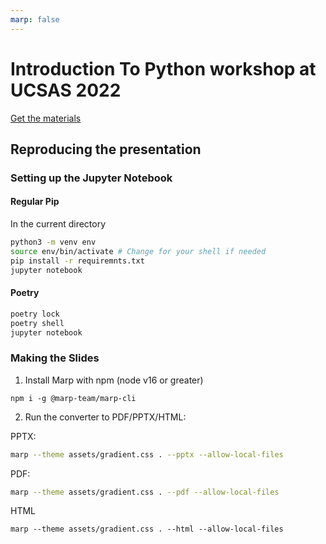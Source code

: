 ```yaml
---
marp: false
---
```

# Introduction To Python workshop at UCSAS 2022

[Get the materials](https://github.com/charitarthchugh/ucsas_intro_python/releases/latest)

## Reproducing the presentation

### Setting up the Jupyter Notebook

#### Regular Pip

In the current directory

```bash
python3 -m venv env
source env/bin/activate # Change for your shell if needed
pip install -r requiremnts.txt
jupyter notebook
```

#### Poetry

```bash
poetry lock
poetry shell
jupyter notebook
```

### Making the Slides

1. Install Marp with npm (node v16 or greater)

```shell
npm i -g @marp-team/marp-cli
```

2. Run the converter to PDF/PPTX/HTML:

PPTX:

```bash
marp --theme assets/gradient.css . --pptx --allow-local-files
```

PDF:

```bash
marp --theme assets/gradient.css . --pdf --allow-local-files
```

HTML

```
marp --theme assets/gradient.css . --html --allow-local-files
```
